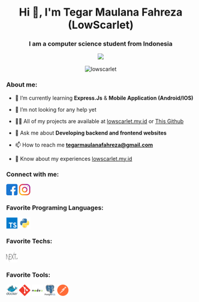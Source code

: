 <h1 align="center">Hi 👋, I'm Tegar Maulana Fahreza (LowScarlet)</h1>
<h3 align="center">I am a computer science student from Indonesia</h3>

<div align="center">
<img src="https://leetcard.jacoblin.cool/lowscarlet?theme=forest&font=Della%20Respira&ext=activity" />
</div>

<p align="center"> <img src="https://komarev.com/ghpvc/?username=lowscarlet&label=Profile%20views&color=0e75b6&style=flat" alt="lowscarlet" /> </p>

<h3 align="left">About me:</h3>

- 🌱 I’m currently learning **Express.Js** & **Mobile Application (Android/IOS)**

- 🤝 I’m not looking for any help yet

- 👨‍💻 All of my projects are available at [lowscarlet.my.id](https://lowscarlet.my.id) or [This Github](https://github.com/LowScarlet?tab=stars)

- 💬 Ask me about **Developing backend and frontend websites**

- 📫 How to reach me **tegarmaulanafahreza@gmail.com**

- 📄 Know about my experiences [lowscarlet.my.id](https://lowscarlet.my.id)

<h3 align="left">Connect with me:</h3>
<p align="left">
<a href="https://fb.com/tegarmaulana.fahreza" target="blank"><img align="center" src="https://raw.githubusercontent.com/LowScarlet/LowScarlet/main/icon/sosmed/facebook.svg" alt="tegarmaulana.fahreza" height="30" width="30" /></a>
<a href="https://instagram.com/lowscarlet" target="blank"><img align="center" src="https://raw.githubusercontent.com/LowScarlet/LowScarlet/main/icon/sosmed/instagram.svg" alt="lowscarlet" height="30" width="30" /></a>
</p>

<h3 align="left">Favorite Programing Languages:</h3>
<p align="left">
<img align="center" src="https://raw.githubusercontent.com/LowScarlet/LowScarlet/main/icon/languages/typescript.svg" alt="TypeScript" height="30" width="30" />
<img align="center" src="https://raw.githubusercontent.com/LowScarlet/LowScarlet/main/icon/languages/python.svg" alt="Python" height="30" width="30" />
</p>

<h3 align="left">Favorite Techs:</h3>
<p align="left">
<img align="center" src="https://raw.githubusercontent.com/LowScarlet/LowScarlet/main/icon/framework/next.svg" alt="Next.js" height="30" width="30" />
</p>

<h3 align="left">Favorite Tools:</h3>
<p align="left">
<img align="center" src="https://raw.githubusercontent.com/LowScarlet/LowScarlet/main/icon/tools/docker.svg" alt="Docker" height="30" width="30" />
<img align="center" src="https://raw.githubusercontent.com/LowScarlet/LowScarlet/main/icon/tools/git.svg" alt="Git" height="30" width="30" />
<img align="center" src="https://raw.githubusercontent.com/LowScarlet/LowScarlet/main/icon/tools/nodejs.svg" alt="Node.js" height="30" width="30" />
<img align="center" src="https://raw.githubusercontent.com/LowScarlet/LowScarlet/main/icon/tools/postgresql.svg" alt="Postgresql" height="30" width="30" />
<img align="center" src="https://raw.githubusercontent.com/LowScarlet/LowScarlet/main/icon/tools/postman.svg" alt="Postman" height="30" width="30" />
</p>
